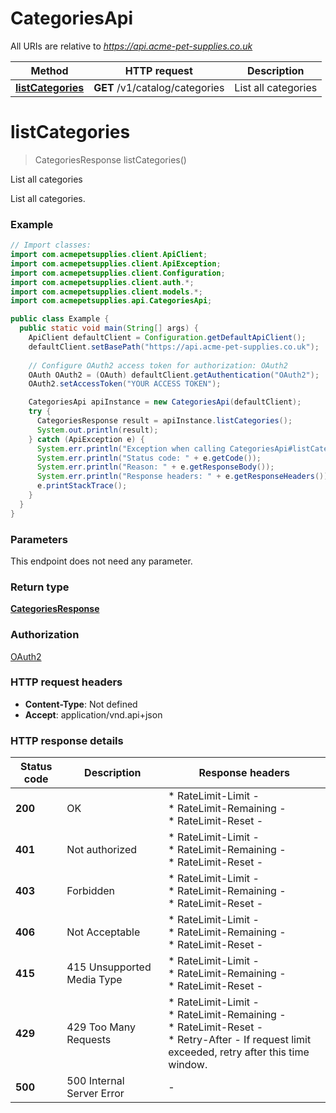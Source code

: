 # CategoriesApi

All URIs are relative to *https://api.acme-pet-supplies.co.uk*

| Method | HTTP request | Description |
|------------- | ------------- | -------------|
| [**listCategories**](CategoriesApi.md#listCategories) | **GET** /v1/catalog/categories | List all categories |


<a id="listCategories"></a>
# **listCategories**
> CategoriesResponse listCategories()

List all categories

List all categories.

### Example
```java
// Import classes:
import com.acmepetsupplies.client.ApiClient;
import com.acmepetsupplies.client.ApiException;
import com.acmepetsupplies.client.Configuration;
import com.acmepetsupplies.client.auth.*;
import com.acmepetsupplies.client.models.*;
import com.acmepetsupplies.api.CategoriesApi;

public class Example {
  public static void main(String[] args) {
    ApiClient defaultClient = Configuration.getDefaultApiClient();
    defaultClient.setBasePath("https://api.acme-pet-supplies.co.uk");
    
    // Configure OAuth2 access token for authorization: OAuth2
    OAuth OAuth2 = (OAuth) defaultClient.getAuthentication("OAuth2");
    OAuth2.setAccessToken("YOUR ACCESS TOKEN");

    CategoriesApi apiInstance = new CategoriesApi(defaultClient);
    try {
      CategoriesResponse result = apiInstance.listCategories();
      System.out.println(result);
    } catch (ApiException e) {
      System.err.println("Exception when calling CategoriesApi#listCategories");
      System.err.println("Status code: " + e.getCode());
      System.err.println("Reason: " + e.getResponseBody());
      System.err.println("Response headers: " + e.getResponseHeaders());
      e.printStackTrace();
    }
  }
}
```

### Parameters
This endpoint does not need any parameter.

### Return type

[**CategoriesResponse**](CategoriesResponse.md)

### Authorization

[OAuth2](../README.md#OAuth2)

### HTTP request headers

 - **Content-Type**: Not defined
 - **Accept**: application/vnd.api+json

### HTTP response details
| Status code | Description | Response headers |
|-------------|-------------|------------------|
| **200** | OK |  * RateLimit-Limit -  <br>  * RateLimit-Remaining -  <br>  * RateLimit-Reset -  <br>  |
| **401** | Not authorized |  * RateLimit-Limit -  <br>  * RateLimit-Remaining -  <br>  * RateLimit-Reset -  <br>  |
| **403** | Forbidden |  * RateLimit-Limit -  <br>  * RateLimit-Remaining -  <br>  * RateLimit-Reset -  <br>  |
| **406** | Not Acceptable |  * RateLimit-Limit -  <br>  * RateLimit-Remaining -  <br>  * RateLimit-Reset -  <br>  |
| **415** | 415 Unsupported Media Type |  * RateLimit-Limit -  <br>  * RateLimit-Remaining -  <br>  * RateLimit-Reset -  <br>  |
| **429** | 429 Too Many Requests |  * RateLimit-Limit -  <br>  * RateLimit-Remaining -  <br>  * RateLimit-Reset -  <br>  * Retry-After - If request limit exceeded, retry after this time window. <br>  |
| **500** | 500 Internal Server Error |  -  |

